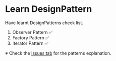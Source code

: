 # Learn DesignPattern

Have learnt DesignPatterns check list.

1. Observer Pattern :white_check_mark:
2. Factory Pattern :white_check_mark:
3. Iterator Pattern :white_check_mark:

※ Check the [Issues tab](https://github.com/tuananhhedspibk/DesignPattern/issues) for the patterns explanation.
